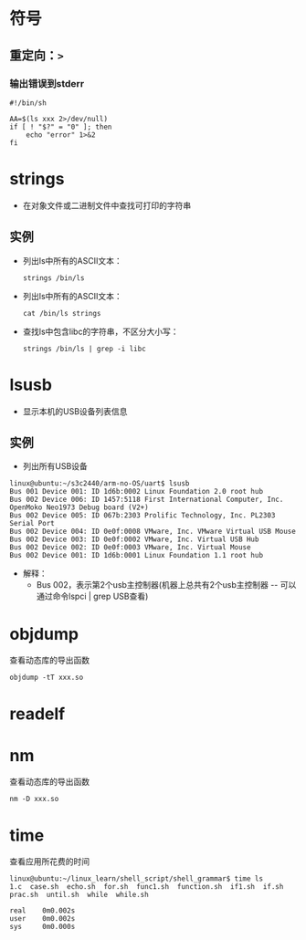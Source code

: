 # 符号

## 重定向：`>`

### 输出错误到stderr

```shell
#!/bin/sh

AA=$(ls xxx 2>/dev/null)
if [ ! "$?" = "0" ]; then
    echo "error" 1>&2
fi 
```

# strings 

- 在对象文件或二进制文件中查找可打印的字符串

## 实例
- 列出ls中所有的ASCII文本：

  ```shell
  strings /bin/ls
  ```
  
- 列出ls中所有的ASCII文本：

  ```shell
  cat /bin/ls strings
  ```

- 查找ls中包含libc的字符串，不区分大小写：

  ```shell
  strings /bin/ls | grep -i libc
  ```

# lsusb

- 显示本机的USB设备列表信息

## 实例

- 列出所有USB设备

```shell
linux@ubuntu:~/s3c2440/arm-no-OS/uart$ lsusb
Bus 001 Device 001: ID 1d6b:0002 Linux Foundation 2.0 root hub
Bus 002 Device 006: ID 1457:5118 First International Computer, Inc. OpenMoko Neo1973 Debug board (V2+)
Bus 002 Device 005: ID 067b:2303 Prolific Technology, Inc. PL2303 Serial Port
Bus 002 Device 004: ID 0e0f:0008 VMware, Inc. VMware Virtual USB Mouse
Bus 002 Device 003: ID 0e0f:0002 VMware, Inc. Virtual USB Hub
Bus 002 Device 002: ID 0e0f:0003 VMware, Inc. Virtual Mouse
Bus 002 Device 001: ID 1d6b:0001 Linux Foundation 1.1 root hub

```

- 解释：
  - Bus 002，表示第2个usb主控制器(机器上总共有2个usb主控制器 -- 可以通过命令lspci | grep USB查看)

# objdump

查看动态库的导出函数

```shell
objdump -tT xxx.so
```

# readelf

# nm

查看动态库的导出函数

```shell
nm -D xxx.so
```



# time

查看应用所花费的时间

```shell
linux@ubuntu:~/linux_learn/shell_script/shell_grammar$ time ls
1.c  case.sh  echo.sh  for.sh  func1.sh  function.sh  if1.sh  if.sh  prac.sh  until.sh  while  while.sh

real    0m0.002s
user    0m0.002s
sys     0m0.000s
```


